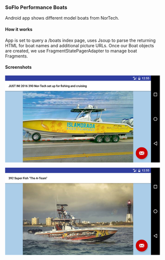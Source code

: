 ### SoFlo Performance Boats

Android app shows different model boats from NorTech.

#### How it works

App is set to query a /boats index page, uses Jsoup to parse the returning HTML for boat names and additional picture URLs. Once our Boat objects are created, we use FragmentStatePagerAdapter to manage boat Fragments.

#### Screenshots

![Image of one of the boats in landing view](https://raw.githubusercontent.com/Carpk/SoFloBoats/master/sampleImages/390NorTech.jpg)

![Image of a second boat in landing view](https://raw.githubusercontent.com/Carpk/SoFloBoats/master/sampleImages/392NorTech.jpg)
